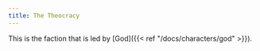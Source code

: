 ```yaml
---
title: The Theocracy
---
```


This is the faction that is led by [God]({{< ref "/docs/characters/god" >}}).
